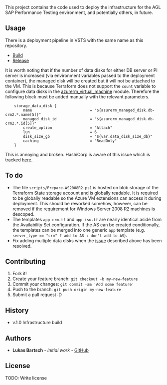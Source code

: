 <!-- <snippet>
  <content><![CDATA[
# ${1:Project Name} -->
This project contains the code used to deploy the infrastructure for the AGL SAP Performance Testing environment, and potentially others, in future.
## Usage
There is a deployment pipeline in VSTS with the same name as this repository.
* [Build](https://aglenergydev.visualstudio.com/AAA/_apps/hub/ms.vss-ciworkflow.build-ci-hub?_a=edit-build-definition&id=71)
* [Release](https://aglenergydev.visualstudio.com/AAA/_releaseDefinition?definitionId=1&_a=environments-editor-preview)

It is worth noting that if the number of data disks for either DB server or PI server is increased (via environment variables passed to the deployment container), the managed disk will be created but it will not be attached to the VM. This is because Terraform does not support the `count` variable to configure data disks in the [azurerm_virtual_machine](https://www.terraform.io/docs/providers/azurerm/r/virtual_machine.html) module. Therefore the following block must be added manually with the relevant parameters.
```
    storage_data_disk {
        name                          = "${azurerm_managed_disk.db-crm2.*.name[5]}"
        managed_disk_id               = "${azurerm_managed_disk.db-crm2.*.id[5]}"
        create_option                 = "Attach"
        lun                           = 6
        disk_size_gb                  = "${var.data_disk_size_db}"
        caching                       = "ReadOnly"
    }
```
This is annoying and broken. HashiCorp is aware of this issue which is tracked [here](https://github.com/hashicorp/terraform/issues/7034).
## To do
* The file `scripts/Prepare-WS2008R2.ps1` is hosted on blob storage of the Terraform State storage account and is globally readable. It is required to be globally readable so the Azure VM extensions can access it during deployment. This should be reworked somehow, however, can be removed if the requirement for Windows Server 2008 R2 machines is descoped.
* The templates `app-crm.tf` and `app-isu.tf` are nearly identical aside from the Availability Set configuration. If the AS can be created conditionally, the templates can be merged into one generic `app` template (e.g. `server_type == "crm" ? add to AS : don't add to AS`).
* Fix adding multiple data disks when the [issue](https://github.com/hashicorp/terraform/issues/7034) described above has been resolved.
## Contributing
1. Fork it!
2. Create your feature branch: `git checkout -b my-new-feature`
3. Commit your changes: `git commit -am 'Add some feature'`
4. Push to the branch: `git push origin my-new-feature`
5. Submit a pull request :D
## History
* v.1.0 Infrastructure build
## Authors
* **Lukas Bartsch** - *Initial work* - [GitHub](https://github.com/a142619)
## License
TODO: Write license
<!-- ]]></content>
  <tabTrigger>readme</tabTrigger>
</snippet> -->
